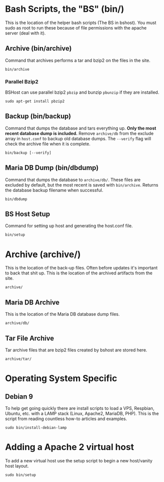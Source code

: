 # Bash Scripts, the "BS" (bin/)

This is the location of the helper bash scripts (The BS in bshost).
You must sudo as root to run these because of file permissions with the apache server (deal with it).

## Archive (bin/archive)

Command that archives performs a tar and bzip2 on the files in the site.

```
bin/archive
```

### Parallel Bzip2

BSHost can use parallel bzip2 `pbzip` and bunzip `pbunzip` if they are installed.

```
sudo apt-get install pbzip2
```

## Backup (bin/backup) 

Command that dumps the database and tars everything up. 
**Only the most recent database dump is included.**
Remove `archive/db` from the exclude array in `host.conf` to backup old database dumps.
The `--verify` flag will check the archive file when it is complete.

```
bin/backup [--verify]
```

## Maria DB Dump (bin/dbdump)

Command that dumps the database to `archive/db/`.
These files are excluded by default, but the most recent is saved with `bin/archive`.
Returns the database backup filename when successful. 

```
bin/dbdump
```

## BS Host Setup

Command for setting up host and generating the host.conf file.

```
bin/setup
```



# Archive (archive/)

This is the location of the back-up files. Often before updates it's important to back that shit up.
This is the location of the archived artifacts from the site.

```
archive/
```

## Maria DB Archive

This is the location of the Maria DB database dump files.

```
archive/db/
```

## Tar File Archive

Tar archive files that are bzip2 files created by bshost are stored here.

```
archive/tar/
```

# Operating System Specific

## Debian 9

To help get going quickly there are install scripts to load a VPS, Respbian, Ubuntu, etc. with a LAMP stack (Linux, Apache2, MariaDB, PHP).
This is the script from reading countless how-to articles and examples.

```
sudo bin/install-debian-lamp
```

# Adding a Apache 2 virtual host 

To add a new virtual host use the setup script to begin a new host/vanity host layout.

```
sudo bin/setup 
```
